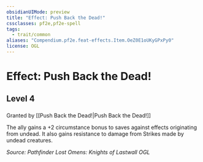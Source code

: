 ```yaml
---
obsidianUIMode: preview
title: "Effect: Push Back the Dead!"
cssclasses: pf2e,pf2e-spell
tags:
  - trait/common
aliases: "Compendium.pf2e.feat-effects.Item.OeZ0E1oUKyGPxPy0"
license: OGL
---
```

# Effect: Push Back the Dead!
## Level 4
### 






Granted by [[Push Back the Dead!|Push Back the Dead!]]

The ally gains a +2 circumstance bonus to saves against effects originating from undead. It also gains resistance to damage from Strikes made by undead creatures.

*Source: Pathfinder Lost Omens: Knights of Lastwall*
*OGL*